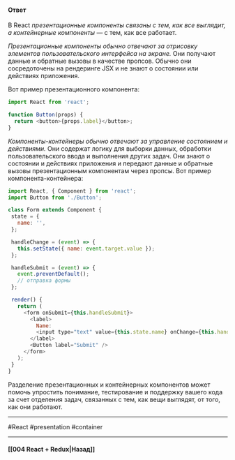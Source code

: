 #### Ответ

В React *презентационные компоненты связаны с тем, как все выглядит, а контейнерные компоненты* — с тем, как все работает. 

*Презентационные компоненты обычно отвечают за отрисовку элементов пользовательского интерфейса на экране.* Они получают данные и обратные вызовы в качестве пропсов. Обычно они сосредоточены на рендеринге JSX и не знают о состоянии или действиях приложения. 

Вот пример презентационного компонента:

```javascript
import React from 'react';

function Button(props) {
  return <button>{props.label}</button>;
}
```

*Компоненты-контейнеры обычно отвечают за управление состоянием и действиями.* Они содержат логику для выборки данных, обработки пользовательского ввода и выполнения других задач. Они знают о состоянии и действиях приложения и передают данные и обратные вызовы презентационным компонентам через пропсы. 
Вот пример компонента-контейнера:

```javascript
import React, { Component } from 'react';
import Button from './Button';

class Form extends Component {
 state = {
   name: '',
 };

 handleChange = (event) => {
   this.setState({ name: event.target.value });
 };

 handleSubmit = (event) => {
   event.preventDefault();
   // отправка формы
 };

 render() {
   return (
     <form onSubmit={this.handleSubmit}>
       <label>
         Name:
         <input type="text" value={this.state.name} onChange={this.handleChange} />
       </label>
       <Button label="Submit" />
     </form>
   );
 }
}
```

Разделение презентационных и контейнерных компонентов может помочь упростить понимание, тестирование и поддержку вашего кода за счет отделения задач, связанных с тем, как вещи выглядят, от того, как они работают.

____
#React #presentation #container 

____

#### [[004 React + Redux|Назад]]
